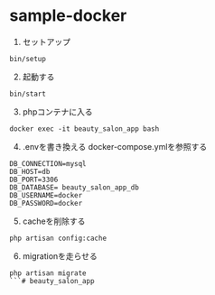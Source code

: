 # sample-docker

1. セットアップ
```
bin/setup
```

2. 起動する
```
bin/start
```

3. phpコンテナに入る
```
docker exec -it beauty_salon_app bash
```

4. .envを書き換える docker-compose.ymlを参照する
```
DB_CONNECTION=mysql
DB_HOST=db
DB_PORT=3306
DB_DATABASE= beauty_salon_app_db
DB_USERNAME=docker
DB_PASSWORD=docker
```

5. cacheを削除する
```
php artisan config:cache
```

6. migrationを走らせる
```
php artisan migrate
```# beauty_salon_app
